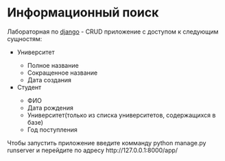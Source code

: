 # Информационный поиск

Лабораторная по [django](python_labs/django_crud) - CRUD приложение с доступом к следующим сущностям:
<ul type="square">
  <li>Университет</li>
    <ul>
      <li>Полное название</li>
      <li>Сокращенное название</li>
      <li>Дата создания</li>
    </ul>
  <li>Студент</li>
    <ul>
      <li>ФИО</li>
      <li>Дата рождения</li>
      <li>Университет(только из списка университетов, содержащихся в базе)</li>
      <li>Год поступления</li>
    </ul>
</ul>
Чтобы запустить приложение введите комманду python manage.py runserver и перейдите по адресу http://127.0.0.1:8000/app/
